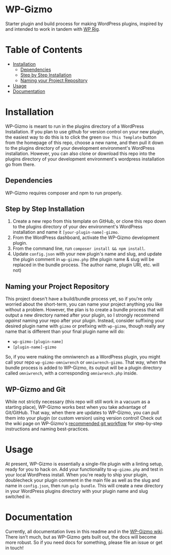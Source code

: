 # WP-Gizmo
 Starter plugin and build process for making WordPress plugins, inspired by and intended to work in tandem with [WP Rig](https://wprig.io).

# Table of Contents
- [Installation](#installation)
  * [Dependencies](#dependencies)
  * [Step by Step Installation](#step-by-step-installation)
  * [Naming your Project Repository](#naming-your-project-repository)
- [Usage](#usage)
- [Documentation](#documentation)

# Installation
WP-Gizmo is meant to run in the plugins directory of a WordPress Installation. If you plan to use github for version control on your new plugin, the easiest way to do this is to click the green `Use This Template` button from the homepage of this repo, choose a new name, and then pull it down to the plugins directory of your development environment's WordPress installation. However, you can also clone or download this repo into the plugins directory of your development environment's wordpress installation go from there.
## Dependencies
WP-Gizmo requires composer and npm to run properly.
## Step by Step Installation
1. Create a new repo from this template on GitHub, or clone this repo down to the plugins directory of your dev environment's WordPress installation and name it `[your-plugin-name]-gizmo`.
2. From the WordPress dashboard, activate the WP-Gizmo development plugin.
3. From the command line, run `composer install && npm install`.
4. Update `config.json` with your new plugin's name and slug, and update the plugin comment in `wp-gizmo.php` (the plugin name & slug will be replaced in the bundle process. The author name, plugin URI, etc. will not)
## Naming your Project Repository
This project doesn't have a build/bundle process yet, so if you're only worried about the short-term, you can name your project anything you like without a problem. However, the plan is to create a bundle process that will output a new directory named after your plugin, so I strongly recommend _against_ naming your repo after your plugin. Instead, consider suffixing your desired plugin name with `gizmo` or prefixing with `wp-gizmo`, though really any name that is different than your final plugin name will do:
- `wp-gizmo-[plugin-name]`
- `[plugin-name]-gizmo`

So, if you were making the omniwrench as a WordPress plugin, you might call your repo `wp-gizmo-omniwrench` or `omniwrench-gizmo`. That way, when the bundle process is added to WP-Gizmo, its output will be a plugin directory called `omniwrench`, with a corresponding `omniwrench.php` inside.
## WP-Gizmo and Git
While not strictly necessary (this repo will still work in a vacuum as a starting place), WP-Gizmo works best when you take advantage of Git/GitHub. That way, when there are updates to WP-Gizmo, you can pull them into your plugin (or custom version) using version control! Check out the wiki page on WP-Gizmo's [recommended git workflow](https://github.com/jacklowrie/wp-gizmo/wiki/Recommended-Git-Workflow) for step-by-step instructions and naming best-practices.
# Usage
At present, WP-Gizmo is essentially a single-file plugin with a linting setup, ready for you to hack on. Add your functionality to `wp-gizmo.php` and test in your local WordPress install. When you're ready to ship your plugin, doublecheck your plugin comment in the main file as well as the slug and name in `config.json`, then run `gulp bundle`. This will create a new directory in your WordPress plugins directory with your plugin name and slug switched in.
# Documentation
Currently, all documentation lives in this readme and in the [WP-Gizmo wiki](https://github.com/jacklowrie/wp-gizmo/wiki). There isn't much, but as WP-Gizmo gets built out, the docs will become more robust. So if you need docs for something, please file an issue or get in touch!
